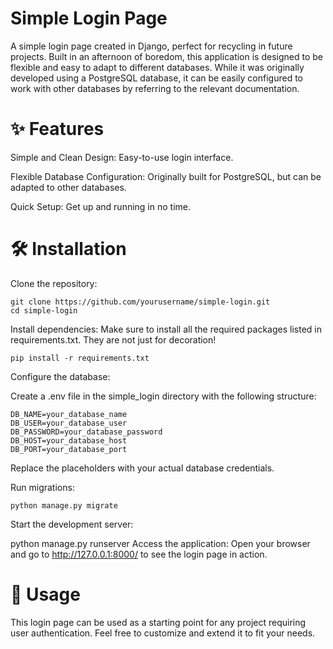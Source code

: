 # Simple Login Page
A simple login page created in Django, perfect for recycling in future projects. Built in an afternoon of boredom, this application is designed to be flexible and easy to adapt to different databases. While it was originally developed using a PostgreSQL database, it can be easily configured to work with other databases by referring to the relevant documentation.

# ✨ Features
Simple and Clean Design: Easy-to-use login interface.

Flexible Database Configuration: Originally built for PostgreSQL, but can be adapted to other databases.

Quick Setup: Get up and running in no time.

# 🛠️ Installation
Clone the repository:
```
git clone https://github.com/yourusername/simple-login.git
cd simple-login
```
Install dependencies:
Make sure to install all the required packages listed in requirements.txt. They are not just for decoration!
```
pip install -r requirements.txt
```
Configure the database:

Create a .env file in the simple_login directory with the following structure:
```
DB_NAME=your_database_name
DB_USER=your_database_user
DB_PASSWORD=your_database_password
DB_HOST=your_database_host
DB_PORT=your_database_port
```
Replace the placeholders with your actual database credentials.

Run migrations:
```
python manage.py migrate
```
Start the development server:

python manage.py runserver
Access the application:
Open your browser and go to http://127.0.0.1:8000/ to see the login page in action.

# 🚀 Usage
This login page can be used as a starting point for any project requiring user authentication. Feel free to customize and extend it to fit your needs.

